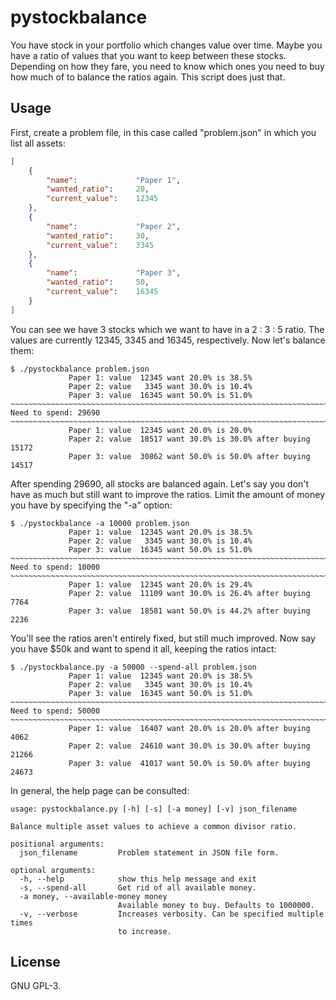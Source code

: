 # pystockbalance
You have stock in your portfolio which changes value over time. Maybe you have
a ratio of values that you want to keep between these stocks. Depending on how
they fare, you need to know which ones you need to buy how much of to balance
the ratios again. This script does just that.


## Usage
First, create a problem file, in this case called "problem.json" in which you
list all assets:

```json
[
    {
        "name":             "Paper 1",
        "wanted_ratio":     20,
        "current_value":    12345
    },
    {
        "name":             "Paper 2",
        "wanted_ratio":     30,
        "current_value":    3345
    },
    {
        "name":             "Paper 3",
        "wanted_ratio":     50,
        "current_value":    16345
    }
]
```

You can see we have 3 stocks which we want to have in a 2 : 3 : 5 ratio. The
values are currently 12345, 3345 and 16345, respectively. Now let's balance them:

```
$ ./pystockbalance problem.json
             Paper 1: value  12345 want 20.0% is 38.5%
             Paper 2: value   3345 want 30.0% is 10.4%
             Paper 3: value  16345 want 50.0% is 51.0%
~~~~~~~~~~~~~~~~~~~~~~~~~~~~~~~~~~~~~~~~~~~~~~~~~~~~~~~~~~~~~~~~~~~~~~~~~~~~~~~~~~~~~~~~~~~~~~~~~~~~~~~~~~~~~~~~~~~~~~~~
Need to spend: 29690
~~~~~~~~~~~~~~~~~~~~~~~~~~~~~~~~~~~~~~~~~~~~~~~~~~~~~~~~~~~~~~~~~~~~~~~~~~~~~~~~~~~~~~~~~~~~~~~~~~~~~~~~~~~~~~~~~~~~~~~~
             Paper 1: value  12345 want 20.0% is 20.0%
             Paper 2: value  18517 want 30.0% is 30.0% after buying  15172
             Paper 3: value  30862 want 50.0% is 50.0% after buying  14517
```

After spending 29690, all stocks are balanced again. Let's say you don't have
as much but still want to improve the ratios. Limit the amount of money you
have by specifying the "-a" option:

```
$ ./pystockbalance -a 10000 problem.json
             Paper 1: value  12345 want 20.0% is 38.5%
             Paper 2: value   3345 want 30.0% is 10.4%
             Paper 3: value  16345 want 50.0% is 51.0%
~~~~~~~~~~~~~~~~~~~~~~~~~~~~~~~~~~~~~~~~~~~~~~~~~~~~~~~~~~~~~~~~~~~~~~~~~~~~~~~~~~~~~~~~~~~~~~~~~~~~~~~~~~~~~~~~~~~~~~~~
Need to spend: 10000
~~~~~~~~~~~~~~~~~~~~~~~~~~~~~~~~~~~~~~~~~~~~~~~~~~~~~~~~~~~~~~~~~~~~~~~~~~~~~~~~~~~~~~~~~~~~~~~~~~~~~~~~~~~~~~~~~~~~~~~~
             Paper 1: value  12345 want 20.0% is 29.4%
             Paper 2: value  11109 want 30.0% is 26.4% after buying   7764
             Paper 3: value  18581 want 50.0% is 44.2% after buying   2236

```

You'll see the ratios aren't entirely fixed, but still much improved. Now say
you have $50k and want to spend it all, keeping the ratios intact:

```
$ ./pystockbalance.py -a 50000 --spend-all problem.json
             Paper 1: value  12345 want 20.0% is 38.5%
             Paper 2: value   3345 want 30.0% is 10.4%
             Paper 3: value  16345 want 50.0% is 51.0%
~~~~~~~~~~~~~~~~~~~~~~~~~~~~~~~~~~~~~~~~~~~~~~~~~~~~~~~~~~~~~~~~~~~~~~~~~~~~~~~~~~~~~~~~~~~~~~~~~~~~~~~~~~~~~~~~~~~~~~~~
Need to spend: 50000
~~~~~~~~~~~~~~~~~~~~~~~~~~~~~~~~~~~~~~~~~~~~~~~~~~~~~~~~~~~~~~~~~~~~~~~~~~~~~~~~~~~~~~~~~~~~~~~~~~~~~~~~~~~~~~~~~~~~~~~~
             Paper 1: value  16407 want 20.0% is 20.0% after buying   4062
             Paper 2: value  24610 want 30.0% is 30.0% after buying  21266
             Paper 3: value  41017 want 50.0% is 50.0% after buying  24673
```

In general, the help page can be consulted:

```
usage: pystockbalance.py [-h] [-s] [-a money] [-v] json_filename

Balance multiple asset values to achieve a common divisor ratio.

positional arguments:
  json_filename         Problem statement in JSON file form.

optional arguments:
  -h, --help            show this help message and exit
  -s, --spend-all       Get rid of all available money.
  -a money, --available-money money
                        Available money to buy. Defaults to 1000000.
  -v, --verbose         Increases verbosity. Can be specified multiple times
                        to increase.
```

## License
GNU GPL-3.
